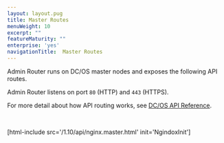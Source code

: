 ```yaml
---
layout: layout.pug
title: Master Routes
menuWeight: 10
excerpt: ""
featureMaturity: ""
enterprise: 'yes'
navigationTitle:  Master Routes
---
```


Admin Router runs on DC/OS master nodes and exposes the following API routes.

Admin Router listens on port `80` (HTTP) and `443` (HTTPS).

For more detail about how API routing works, see [DC/OS API Reference](/1.10/api/).

<br/>

[html-include src='/1.10/api/nginx.master.html' init='NgindoxInit']